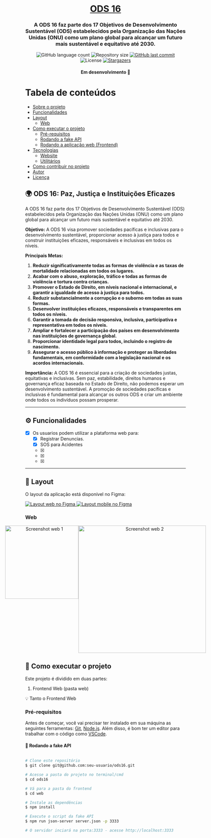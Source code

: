 <h1 align="center">
      <a href="#" alt=""> ODS 16 </a>
</h1>

<h3 align="center">
     A ODS 16 faz parte dos 17 Objetivos de Desenvolvimento Sustentável (ODS) estabelecidos pela Organização das Nações Unidas (ONU) como um plano global para alcançar um futuro mais sustentável e equitativo até 2030.
</h3>

<p align="center">
  <img alt="GitHub language count" src="https://img.shields.io/github/languages/count/seu-usuario/ods16?color=%2304D361">

  <img alt="Repository size" src="https://img.shields.io/github/repo-size/seu-usuario/ods16">

  <a href="https://github.com/seu-usuario/ods16/commits/master">
    <img alt="GitHub last commit" src="https://img.shields.io/github/last-commit/seu-usuario/ods16">
  </a>

   <img alt="License" src="https://img.shields.io/badge/license-MIT-brightgreen">
   <a href="https://github.com/seu-usuario/ods16/stargazers">
    <img alt="Stargazers" src="https://img.shields.io/github/stars/seu-usuario/ods16?style=social">
  </a>
</p>

<h4 align="center">
	Em desenvolvimento 🚀
</h4>

Tabela de conteúdos
=================

* [Sobre o projeto](#sobre-o-projeto)
* [Funcionalidades](#funcionalidades)
* [Layout](#layout)
    * [Web](#layout-web)
* [Como executar o projeto](#como-executar-o-projeto)
    * [Pré-requisitos](#pre-requisitos)
    * [Rodando a fake API](#rodando-o-backend)
    * [Rodando a aplicação web (Frontend)](#rodando-a-aplicacao-web-frontend)
* [Tecnologias](#tecnologias)
    * [Website](#tecnologias-website)
    * [Utilitários](#utilitarios)
* [Como contribuir no projeto](#como-contribuir)
* [Autor](#autor)
* [Licença](#licenca)

## 🌍 ODS 16: Paz, Justiça e Instituições Eficazes <a name="ods-16"></a>

A ODS 16 faz parte dos 17 Objetivos de Desenvolvimento Sustentável (ODS) estabelecidos pela Organização das Nações Unidas (ONU) como um plano global para alcançar um futuro mais sustentável e equitativo até 2030.

**Objetivo:**
A ODS 16 visa promover sociedades pacíficas e inclusivas para o desenvolvimento sustentável, proporcionar acesso à justiça para todos e construir instituições eficazes, responsáveis e inclusivas em todos os níveis.

**Principais Metas:**
1. **Reduzir significativamente todas as formas de violência e as taxas de mortalidade relacionadas em todos os lugares.**
2. **Acabar com o abuso, exploração, tráfico e todas as formas de violência e tortura contra crianças.**
3. **Promover o Estado de Direito, em níveis nacional e internacional, e garantir a igualdade de acesso à justiça para todos.**
4. **Reduzir substancialmente a corrupção e o suborno em todas as suas formas.**
5. **Desenvolver instituições eficazes, responsáveis e transparentes em todos os níveis.**
6. **Garantir a tomada de decisão responsiva, inclusiva, participativa e representativa em todos os níveis.**
7. **Ampliar e fortalecer a participação dos países em desenvolvimento nas instituições de governança global.**
8. **Proporcionar identidade legal para todos, incluindo o registro de nascimento.**
9. **Assegurar o acesso público à informação e proteger as liberdades fundamentais, em conformidade com a legislação nacional e os acordos internacionais.**

**Importância:**
A ODS 16 é essencial para a criação de sociedades justas, equitativas e inclusivas. Sem paz, estabilidade, direitos humanos e governança eficaz baseada no Estado de Direito, não podemos esperar um desenvolvimento sustentável. A promoção de sociedades pacíficas e inclusivas é fundamental para alcançar os outros ODS e criar um ambiente onde todos os indivíduos possam prosperar.

---

## ⚙️ Funcionalidades <a name="funcionalidades"></a>

- [x] Os usuarios podem utilizar a plataforma web para:
    - [x] Registrar Denuncias. 
    - [x] SOS para Acidentes
    - [x] 
    - [x] 
    - [x] 

---

## 🎨 Layout <a name="layout"></a>

O layout da aplicação está disponível no Figma:

<a href="https://www.figma.com/file/SEU_LINK_DO_FIGMA">
  <img alt="Layout web no Figma" src="https://img.shields.io/badge/Acessar%20Web%20-Figma-%2304D361">
</a>

<a href="https://www.figma.com/file/SEU_LINK_DO_FIGMA">
  <img alt="Layout mobile no Figma" src="https://img.shields.io/badge/Acessar%20Mobile%20-Figma-%2304D361">
</a>

### Web <a name="layout-web"></a>

<p align="center" style="display: flex; align-items: flex-start; justify-content: center;">
  <img alt="Screenshot web 1" src="./assets/web-dashboard.svg" height="230px">

  <img alt="Screenshot web 2" src="./assets/web-prato.svg" width="400px">
</p>


## 🚀 Como executar o projeto <a name="como-executar-o-projeto"></a>

Este projeto é dividido em duas partes:
1. Frontend Web (pasta web)

💡 Tanto o Frontend Web

### Pré-requisitos <a name="pre-requisitos"></a>

Antes de começar, você vai precisar ter instalado em sua máquina as seguintes ferramentas:
[Git](https://git-scm.com), [Node.js](https://nodejs.org/en/).
Além disso, é bom ter um editor para trabalhar com o código como [VSCode](https://code.visualstudio.com/).

#### 🎲 Rodando a fake API <a name="rodando-o-backend"></a>

```bash

# Clone este repositório
$ git clone git@github.com:seu-usuario/ods16.git

# Acesse a pasta do projeto no terminal/cmd
$ cd ods16

# Vá para a pasta do frontend
$ cd web

# Instale as dependências
$ npm install

# Execute o script da fake API
$ npm run json-server server.json -p 3333

# O servidor inciará na porta:3333 - acesse http://localhost:3333 

